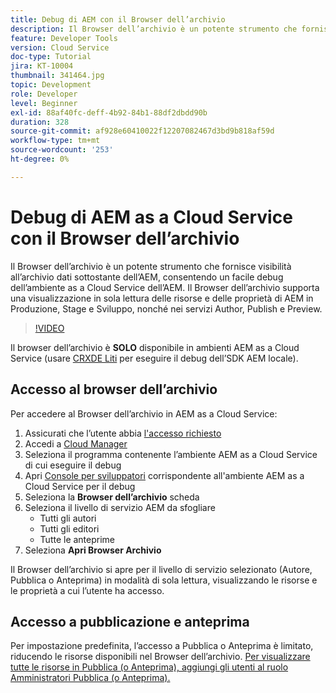 ```yaml
---
title: Debug di AEM con il Browser dell’archivio
description: Il Browser dell’archivio è un potente strumento che fornisce visibilità all’archivio dati sottostante dell’AEM, consentendo un facile debug dell’ambiente as a Cloud Service dell’AEM.
feature: Developer Tools
version: Cloud Service
doc-type: Tutorial
jira: KT-10004
thumbnail: 341464.jpg
topic: Development
role: Developer
level: Beginner
exl-id: 88af40fc-deff-4b92-84b1-88df2dbdd90b
duration: 328
source-git-commit: af928e60410022f12207082467d3bd9b818af59d
workflow-type: tm+mt
source-wordcount: '253'
ht-degree: 0%

---
```


# Debug di AEM as a Cloud Service con il Browser dell’archivio

Il Browser dell’archivio è un potente strumento che fornisce visibilità all’archivio dati sottostante dell’AEM, consentendo un facile debug dell’ambiente as a Cloud Service dell’AEM. Il Browser dell’archivio supporta una visualizzazione in sola lettura delle risorse e delle proprietà di AEM in Produzione, Stage e Sviluppo, nonché nei servizi Author, Publish e Preview.

>[!VIDEO](https://video.tv.adobe.com/v/341464?quality=12&learn=on)

Il browser dell’archivio è __SOLO__ disponibile in ambienti AEM as a Cloud Service (usare [CRXDE Liti](../aem-sdk-local-quickstart/other-tools.md#crxde-lite) per eseguire il debug dell’SDK AEM locale).

## Accesso al browser dell’archivio

Per accedere al Browser dell’archivio in AEM as a Cloud Service:

1. Assicurati che l’utente abbia [l&#39;accesso richiesto](https://experienceleague.adobe.com/docs/experience-manager-cloud-service/content/implementing/developer-tools/repository-browser.html#access-prerequisites)
1. Accedi a [Cloud Manager](https://my.cloudmanager.adobe.com)
1. Seleziona il programma contenente l’ambiente AEM as a Cloud Service di cui eseguire il debug
1. Apri [Console per sviluppatori](./developer-console.md) corrispondente all&#39;ambiente AEM as a Cloud Service per il debug
1. Seleziona la __Browser dell’archivio__ scheda
1. Seleziona il livello di servizio AEM da sfogliare
   + Tutti gli autori
   + Tutti gli editori
   + Tutte le anteprime
1. Seleziona __Apri Browser Archivio__

Il Browser dell’archivio si apre per il livello di servizio selezionato (Autore, Pubblica o Anteprima) in modalità di sola lettura, visualizzando le risorse e le proprietà a cui l’utente ha accesso.

## Accesso a pubblicazione e anteprima

Per impostazione predefinita, l’accesso a Pubblica o Anteprima è limitato, riducendo le risorse disponibili nel Browser dell’archivio. [Per visualizzare tutte le risorse in Pubblica (o Anteprima), aggiungi gli utenti al ruolo Amministratori Pubblica (o Anteprima).](https://experienceleague.adobe.com/docs/experience-manager-cloud-service/content/implementing/developer-tools/repository-browser.html#navigate-the-hierarchy)
